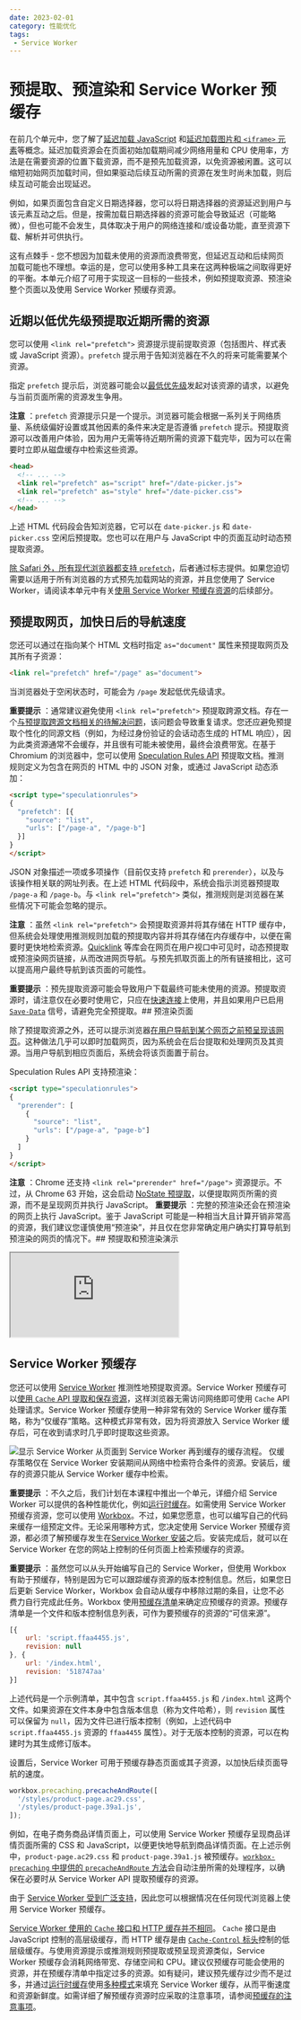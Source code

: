 ```yaml
---
date: 2023-02-01
category: 性能优化
tags:
 - Service Worker
---
```

# 预提取、预渲染和 Service Worker 预缓存

在前几个单元中，您了解了[延迟加载 JavaScript](/web/performance/defer-javascript) 和[延迟加载图片和 `<iframe>` 元素](/web/performance/lazy-load-images-and-iframe-elements)等概念。延迟加载资源会在页面初始加载期间减少网络用量和 CPU 使用率，方法是在需要资源的位置下载资源，而不是预先加载资源，以免资源被闲置。这可以缩短初始网页加载时间，但如果驱动后续互动所需的资源在发生时尚未加载，则后续互动可能会出现延迟。

例如，如果页面包含自定义日期选择器，您可以将日期选择器的资源延迟到用户与该元素互动之后。但是，按需加载日期选择器的资源可能会导致延迟（可能略微），但也可能不会发生，具体取决于用户的网络连接和/或设备功能，直至资源下载、解析并可供执行。

这有点棘手 - 您不想因为加载未使用的资源而浪费带宽，但延迟互动和后续网页加载可能也不理想。幸运的是，您可以使用多种工具来在这两种极端之间取得更好的平衡。本单元介绍了可用于实现这一目标的一些技术，例如预提取资源、预渲染整个页面以及使用 Service Worker 预缓存资源。

## 近期以低优先级预提取近期所需的资源

您可以使用 `<link rel="prefetch">` 资源提示提前提取资源（包括图片、样式表或 JavaScript 资源）。[](https://developer.mozilla.org/docs/Web/HTML/Element/link#attributes)`prefetch` 提示用于告知浏览器在不久的将来可能需要某个资源。

指定 `prefetch` 提示后，浏览器可能会以[最低优先级](https://web.dev/articles/fetch-priority#browser_priority_and_fetchpriority)发起对该资源的请求，以避免与当前页面所需的资源发生争用。

**注意** ：`prefetch` 资源提示只是一个提示。浏览器可能会根据一系列关于网络质量、系统级偏好设置或其他因素的条件来决定是否遵循 `prefetch` 提示。预提取资源可以改善用户体验，因为用户无需等待近期所需的资源下载完毕，因为可以在需要时立即从磁盘缓存中检索这些资源。

```html
<head>
  <!-- ... -->
  <link rel="prefetch" as="script" href="/date-picker.js">
  <link rel="prefetch" as="style" href="/date-picker.css">
  <!-- ... -->
</head>
```

上述 HTML 代码段会告知浏览器，它可以在 `date-picker.js` 和 `date-picker.css` 空闲后预提取。您也可以在用户与 JavaScript 中的页面互动时动态预提取资源。

[除 Safari 外，所有现代浏览器都支持 `prefetch`](https://caniuse.com/link-rel-prefetch)，后者通过标志提供。如果您迫切需要以适用于所有浏览器的方式预先加载网站的资源，并且您使用了 Service Worker，请阅读本单元中有关[使用 Service Worker 预缓存资源](/web/performance/prefetching-prerendering-precaching#service_worker_precaching)的后续部分。

## 预提取网页，加快日后的导航速度

您还可以通过在指向某个 HTML 文档时指定 `as="document"` 属性来预提取网页及其所有子资源：

```html
<link rel="prefetch" href="/page" as="document">
```

当浏览器处于空闲状态时，可能会为 `/page` 发起低优先级请求。

**重要提示** ：通常建议避免使用 `<link rel="prefetch">` 预提取跨源文档。存在一个[与预提取跨源文档相关的待解决问题](https://github.com/whatwg/html/issues/6723)，该问题会导致重复请求。您还应避免预提取个性化的同源文档（例如，为经过身份验证的会话动态生成的 HTML 响应），因为此类资源通常不会缓存，并且很有可能未被使用，最终会浪费带宽。在基于 Chromium 的浏览器中，您可以使用 [Speculation Rules API](https://developer.chrome.com/blog/prerender-pages/#the-speculation-rules-api) 预提取文档。推测规则定义为包含在网页的 HTML 中的 JSON 对象，或通过 JavaScript 动态添加：

```html
<script type="speculationrules">
{
  "prefetch": [{
    "source": "list",
    "urls": ["/page-a", "/page-b"]
  }]
}
</script>
```

JSON 对象描述一项或多项操作（目前仅支持 `prefetch` 和 `prerender`），以及与该操作相关联的网址列表。在上述 HTML 代码段中，系统会指示浏览器预提取 `/page-a` 和 `/page-b`。与 `<link rel="prefetch">` 类似，推测规则是浏览器在某些情况下可能会忽略的提示。

**注意** ：虽然 `<link rel="prefetch">` 会预提取资源并将其存储在 HTTP 缓存中，但系统会处理使用推测规则加载的预提取内容并将其存储在内存缓存中，以便在需要时更快地检索资源。[Quicklink](https://github.com/GoogleChromeLabs/quicklink/) 等库会在网页在用户视口中可见时，动态预提取或预渲染网页链接，从而改进网页导航。与预先抓取页面上的所有链接相比，这可以提高用户最终导航到该页面的可能性。

**重要提示** ：预先提取资源可能会导致用户下载最终可能未使用的资源。预提取资源时，请注意仅在必要时使用它，只应在[快速连接](https://developer.mozilla.org/docs/Web/API/Network_Information_API)上使用，并且如果用户已启用 [`Save-Data`](https://developer.mozilla.org/docs/Web/API/NetworkInformation/saveData) 信号，请避免完全预提取。## 预渲染页面

除了预提取资源之外，还可以提示浏览器[在用户导航到某个网页之前预呈现该网页](https://developer.chrome.com/blog/prerender-pages/)。这种做法几乎可以即时加载网页，因为系统会在后台提取和处理网页及其资源。当用户导航到相应页面后，系统会将该页面置于前台。

Speculation Rules API 支持预渲染：

```html
<script type="speculationrules">
{
  "prerender": [
    {
      "source": "list",
      "urls": ["/page-a", "page-b"]
    }
  ]
}
</script>
```

**注意** ：Chrome 还支持 `<link rel="prerender" href="/page">` 资源提示。不过，从 Chrome 63 开始，这会启动 [NoState 预提取](https://developer.chrome.com/blog/nostate-prefetch)，以便提取网页所需的资源，而不是呈现网页并执行 JavaScript。 **重要提示** ：完整的预渲染还会在预渲染的网页上执行 JavaScript。鉴于 JavaScript 可能是一种相当大且计算开销非常高的资源，我们建议您谨慎使用“预渲染”，并且仅在您非常确定用户确实打算导航到预渲染的网页的情况下。## 预提取和预渲染演示

<iframe allow="camera; clipboard-read; clipboard-write; encrypted-media; geolocation; microphone; midi" loading="lazy" src="https://glitch.com/embed/#!/embed/learn-performance-prefetch-and-prerender?attributionHidden=true&amp;sidebarCollapsed=true&amp;previewSize=100" data-darkreader-inline-border-top="" data-darkreader-inline-border-right="" data-darkreader-inline-border-bottom="" data-darkreader-inline-border-left="" data-title="Glitch 上的“学习性能”预提取和预渲染"></iframe>

## Service Worker 预缓存

您还可以使用 [Service Worker](https://developer.mozilla.org/docs/Web/API/Service_Worker_API) 推测性地预提取资源。Service Worker 预缓存可以[使用 `Cache` API 提取和保存资源](https://developer.mozilla.org/docs/Web/API/CacheStorage)，这样浏览器无需访问网络即可使用 `Cache` API 处理请求。Service Worker 预缓存使用一种非常有效的 Service Worker 缓存策略，称为“仅缓存”策略。[](https://developer.chrome.com/docs/workbox/caching-strategies-overview/#cache-only)这种模式非常有效，因为将资源放入 Service Worker 缓存后，可在收到请求时几乎即时提取这些资源。

![显示 Service Worker 从页面到 Service Worker 再到缓存的缓存流程。](images/fig-1.png)
仅缓存策略仅在 Service Worker 安装期间从网络中检索符合条件的资源。安装后，缓存的资源只能从 Service Worker 缓存中检索。

**重要提示** ：不久之后，我们计划在本课程中推出一个单元，详细介绍 Service Worker 可以提供的各种性能优化，例如[运行时缓存](https://developer.chrome.com/docs/workbox/caching-resources-during-runtime)。如需使用 Service Worker 预缓存资源，您可以使用 [Workbox](https://developer.chrome.com/docs/workbox/)。不过，如果您愿意，也可以编写自己的代码来缓存一组预定文件。无论采用哪种方式，您决定使用 Service Worker 预缓存资源，都必须了解预缓存发生在[Service Worker 安装](https://developer.chrome.com/docs/workbox/service-worker-lifecycle/#installation)之后。安装完成后，就可以在 Service Worker 在您的网站上控制的任何页面上检索预缓存的资源。

**重要提示** ：虽然您可以从头开始编写自己的 Service Worker，但使用 Workbox 有助于预缓存，特别是因为它可以跟踪缓存资源的版本控制信息。然后，如果您日后更新 Service Worker，Workbox 会自动从缓存中移除过期的条目，让您不必费力自行完成此任务。Workbox 使用[预缓存清单](https://developer.chrome.com/docs/workbox/modules/workbox-precaching/#explanation-of-the-precache-list)来确定应预缓存的资源。预缓存清单是一个文件和版本控制信息列表，可作为要预缓存的资源的“可信来源”。

```javascript
[{  
    url: 'script.ffaa4455.js',
    revision: null
}, {
    url: '/index.html',
    revision: '518747aa'
}]
```

上述代码是一个示例清单，其中包含 `script.ffaa4455.js` 和 `/index.html` 这两个文件。如果资源在文件本身中包含版本信息（称为文件哈希[](https://bundlers.tooling.report/hashing/)），则 `revision` 属性可以保留为 `null`，因为文件已进行版本控制（例如，上述代码中 `script.ffaa4455.js` 资源的 `ffaa4455` 属性）。对于无版本控制的资源，可以在构建时为其生成修订版本。

设置后，Service Worker 可用于预缓存静态页面或其子资源，以加快后续页面导航的速度。

```javascript
workbox.precaching.precacheAndRoute([
  '/styles/product-page.ac29.css',
  '/styles/product-page.39a1.js',
]);
```

例如，在电子商务商品详情页面上，可以使用 Service Worker 预缓存呈现商品详情页面所需的 CSS 和 JavaScript，以便更快地导航到商品详情页面。在上述示例中，`product-page.ac29.css` 和 `product-page.39a1.js` 被预缓存。[`workbox-precaching` 中提供的 `precacheAndRoute` 方法](https://developer.chrome.com/docs/workbox/reference/workbox-precaching/#method-precacheAndRoute)会自动注册所需的处理程序，以确保在必要时从 Service Worker API 提取预缓存的资源。

由于 [Service Worker 受到广泛支持](https://caniuse.com/serviceworkers)，因此您可以根据情况在任何现代浏览器上使用 Service Worker 预缓存。

[Service Worker 使用的 `Cache` 接口和 HTTP 缓存并不相同](https://developer.chrome.com/docs/workbox/caching-strategies-overview#the-cache-interface-versus-the-http-cache)。 `Cache` 接口是由 JavaScript 控制的高层级缓存，而 HTTP 缓存是由 [`Cache-Control` 标头](https://developer.mozilla.org/docs/Web/HTTP/Headers/Cache-Control)控制的低层级缓存。与使用资源提示或推测规则预提取或预呈现资源类似，Service Worker 预缓存会消耗网络带宽、存储空间和 CPU。建议仅预缓存可能会使用的资源，并在预缓存清单中指定过多的资源。如有疑问，建议预先缓存过少而不是过多，并通过[运行时缓存](https://developer.chrome.com/docs/workbox/caching-resources-during-runtime)使用[多种模式](https://developer.chrome.com/docs/workbox/caching-strategies-overview)来填充 Service Worker 缓存，从而平衡速度和资源新鲜度。如需详细了解预缓存资源时应采取的注意事项，请参阅[预缓存的注意事项](https://developer.chrome.com/docs/workbox/precaching-dos-and-donts)。